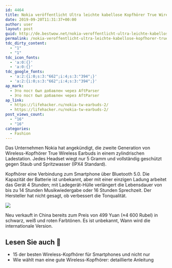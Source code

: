 ```yaml
---
id: 4464
title: Nokia veröffentlicht Ultra leichte kabellose Kopfhörer True Wireless Earbuds 2
date: 2019-09-20T11:31:37+00:00
author: user
layout: post
guid: http://de.bestwow.net/nokia-veroffentlicht-ultra-leichte-kabellose-kopfhorer-true-wireless-earbuds-2/
permalink: /nokia-veroffentlicht-ultra-leichte-kabellose-kopfhorer-true-wireless-earbuds-2/
tdc_dirty_content:
  - "1"
  - "1"
tdc_icon_fonts:
  - 'a:0:{}'
  - 'a:0:{}'
tdc_google_fonts:
  - 'a:2:{i:0;s:3:"662";i:4;s:3:"394";}'
  - 'a:2:{i:0;s:3:"662";i:4;s:3:"394";}'
ap_mark:
  - Это пост был добавлен через AftParser
  - Это пост был добавлен через AftParser
ap_link:
  - https://lifehacker.ru/nokia-tw-earbuds-2/
  - https://lifehacker.ru/nokia-tw-earbuds-2/
post_views_count:
  - "16"
  - "16"
categories:
  - Fashion
---
```

Das Unternehmen Nokia hat angekündigt, die zweite Generation von Wireless-Kopfhörer True Wireless Earbuds in einem zylindrischen Ladestation. Jedes Headset wiegt nur 5 Gramm und vollständig geschützt gegen Staub und Spritzwasser (IPX4 Standard).</p> 

Kopfhörer eine Verbindung zum Smartphone über Bluetooth 5.0. Die Kapazität der Batterie ist unbekannt, aber mit einer einzigen Ladung arbeitet das Gerät 4 Stunden; mit Ladegerät-Hülle verlängert die Lebensdauer von bis zu 14 Stunden Musikwiedergabe oder 16 Stunden Sprechzeit. Der Hersteller hat nicht gesagt, ob verbessert die Tonqualität.

![](http://de.bestwow.net/wp-content/uploads/2019/09/nokia-vypustila-ul-tra-legkie-besprovodnye-naushniki-true-wireless-earbuds-2-2.png) 

Neu verkauft in China bereits zum Preis von 499 Yuan (≈4 600 Rubel) in schwarz, weiß und roten Farbtönen. Es ist unbekannt, Wann wird die internationale Version.

<div>
  <h2 class="read-also__title">
    <span>Lesen Sie auch</span> <span>🧐 </span>
  </h2>
  
  <ul class="read-also__list">
    <li>
      15 der besten Wireless-Kopfhörer für Smartphones und nicht nur
    </li>
    <li>
      Wie wählt man eine gute Wireless-Kopfhörer: detaillierte Anleitung
    </li>
  </ul>
</div>